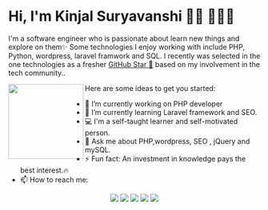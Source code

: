 # Hi, I'm Kinjal Suryavanshi 👋🏾 👩🏾‍💻

I'm a software engineer who is passionate about learn new things and explore on them✨  Some technologies I enjoy working with include PHP, Python, wordpress, laravel framwork and SQL. I recently was selected in the one technologies as a fresher <a href="https://stars.github.com/">GitHub Star 🌟</a> based on my involvement in the tech community..

<!--
**kinjal2110/kinjal2110** is a ✨ _special_ ✨ repository because its `README.md` (this file) appears on your GitHub profile.
-->
<p  align="center">
  <a href="https://github.com/sponsors/M0nica"><img align="left" width="150" height="150" src="https://github.com/M0nica/M0nica/blob/main/octomonica/m0nica-octocat-rotating.gif?raw=true"></a>
</p>
Here are some ideas to get you started:

- 🔭 I’m currently working on PHP developer
- 🌱 I’m currently learning Laravel framework and SEO.
- 💻 I'm a self-taught learner and self-motivated person.
- 💬 Ask me about PHP,wordpress, SEO , jQuery and mySQL.
- ⚡ Fun fact: An investment in knowledge pays the best interest.🔥
- 📫 How to reach me: 

<p align="center">
<a href="https://twitter.com/KinjalSuryavan2"><img src="https://img.shields.io/badge/twitter-%231DA1F2.svg?&style=for-the-badge&logo=twitter&logoColor=white"></a> <a href="https://www.linkedin.com/in/kinjal-suryavanshi-425867107/"><img src="https://img.shields.io/badge/linkedin-%230077B5.svg?&style=for-the-badge&logo=linkedin&logoColor=white"></a> <a href="https://mailto:kumavatvijay776@gmail.com"><img src="https://img.shields.io/badge/gmail-c14438.svg?&style=for-the-badge&logo=gmail&logoColor=white"></a> 
  <a href="https://instagram.com/_.kinjal._21"><img src="https://img.shields.io/badge/instagram-8a3ab9.svg?&style=for-the-badge&logo=instagram&logoColor=white"></a>
  <a href="https://in.pinterest.com/kinjalsuryavanshi/_saved/"><img src="https://img.shields.io/badge/Pinterest-E60023.svg?&style=for-the-badge&logo=Pinterest&logoColor=white"></a>
</p>


